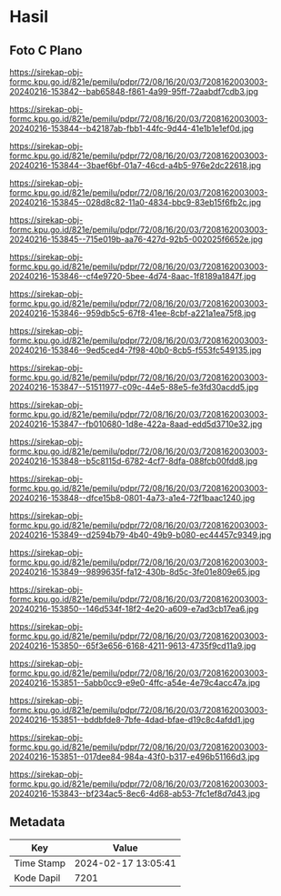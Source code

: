 # Hasil

## Foto C Plano

https://sirekap-obj-formc.kpu.go.id/821e/pemilu/pdpr/72/08/16/20/03/7208162003003-20240216-153842--bab65848-f861-4a99-95ff-72aabdf7cdb3.jpg

https://sirekap-obj-formc.kpu.go.id/821e/pemilu/pdpr/72/08/16/20/03/7208162003003-20240216-153844--b42187ab-fbb1-44fc-9d44-41e1b1e1ef0d.jpg

https://sirekap-obj-formc.kpu.go.id/821e/pemilu/pdpr/72/08/16/20/03/7208162003003-20240216-153844--3baef6bf-01a7-46cd-a4b5-976e2dc22618.jpg

https://sirekap-obj-formc.kpu.go.id/821e/pemilu/pdpr/72/08/16/20/03/7208162003003-20240216-153845--028d8c82-11a0-4834-bbc9-83eb15f6fb2c.jpg

https://sirekap-obj-formc.kpu.go.id/821e/pemilu/pdpr/72/08/16/20/03/7208162003003-20240216-153845--715e019b-aa76-427d-92b5-002025f6652e.jpg

https://sirekap-obj-formc.kpu.go.id/821e/pemilu/pdpr/72/08/16/20/03/7208162003003-20240216-153846--cf4e9720-5bee-4d74-8aac-1f8189a1847f.jpg

https://sirekap-obj-formc.kpu.go.id/821e/pemilu/pdpr/72/08/16/20/03/7208162003003-20240216-153846--959db5c5-67f8-41ee-8cbf-a221a1ea75f8.jpg

https://sirekap-obj-formc.kpu.go.id/821e/pemilu/pdpr/72/08/16/20/03/7208162003003-20240216-153846--9ed5ced4-7f98-40b0-8cb5-f553fc549135.jpg

https://sirekap-obj-formc.kpu.go.id/821e/pemilu/pdpr/72/08/16/20/03/7208162003003-20240216-153847--51511977-c09c-44e5-88e5-fe3fd30acdd5.jpg

https://sirekap-obj-formc.kpu.go.id/821e/pemilu/pdpr/72/08/16/20/03/7208162003003-20240216-153847--fb010680-1d8e-422a-8aad-edd5d3710e32.jpg

https://sirekap-obj-formc.kpu.go.id/821e/pemilu/pdpr/72/08/16/20/03/7208162003003-20240216-153848--b5c8115d-6782-4cf7-8dfa-088fcb00fdd8.jpg

https://sirekap-obj-formc.kpu.go.id/821e/pemilu/pdpr/72/08/16/20/03/7208162003003-20240216-153848--dfce15b8-0801-4a73-a1e4-72f1baac1240.jpg

https://sirekap-obj-formc.kpu.go.id/821e/pemilu/pdpr/72/08/16/20/03/7208162003003-20240216-153849--d2594b79-4b40-49b9-b080-ec44457c9349.jpg

https://sirekap-obj-formc.kpu.go.id/821e/pemilu/pdpr/72/08/16/20/03/7208162003003-20240216-153849--9899635f-fa12-430b-8d5c-3fe01e809e65.jpg

https://sirekap-obj-formc.kpu.go.id/821e/pemilu/pdpr/72/08/16/20/03/7208162003003-20240216-153850--146d534f-18f2-4e20-a609-e7ad3cb17ea6.jpg

https://sirekap-obj-formc.kpu.go.id/821e/pemilu/pdpr/72/08/16/20/03/7208162003003-20240216-153850--65f3e656-6168-4211-9613-4735f9cd11a9.jpg

https://sirekap-obj-formc.kpu.go.id/821e/pemilu/pdpr/72/08/16/20/03/7208162003003-20240216-153851--5abb0cc9-e9e0-4ffc-a54e-4e79c4acc47a.jpg

https://sirekap-obj-formc.kpu.go.id/821e/pemilu/pdpr/72/08/16/20/03/7208162003003-20240216-153851--bddbfde8-7bfe-4dad-bfae-d19c8c4afdd1.jpg

https://sirekap-obj-formc.kpu.go.id/821e/pemilu/pdpr/72/08/16/20/03/7208162003003-20240216-153851--017dee84-984a-43f0-b317-e496b51166d3.jpg

https://sirekap-obj-formc.kpu.go.id/821e/pemilu/pdpr/72/08/16/20/03/7208162003003-20240216-153843--bf234ac5-8ec6-4d68-ab53-7fc1ef8d7d43.jpg


## Metadata

| Key        | Value               |
| ---------- | ------------------- |
| Time Stamp | 2024-02-17 13:05:41 |
| Kode Dapil | 7201                |



